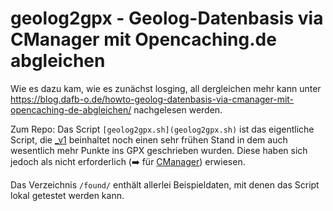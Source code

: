 geolog2gpx - Geolog-Datenbasis via CManager mit Opencaching.de abgleichen
=========================================================================

Wie es dazu kam, wie es zunächst losging, all dergleichen mehr kann unter
https://blog.dafb-o.de/howto-geolog-datenbasis-via-cmanager-mit-opencaching-de-abgleichen/
nachgelesen werden.

Zum Repo: Das Script `[geolog2gpx.sh](geolog2gpx.sh)` ist das eigentliche Script,
die [_v1](geolog2gpx_v1.sh) beinhaltet noch einen sehr frühen Stand in dem auch
wesentlich mehr Punkte ins GPX geschrieben wurden. Diese haben sich jedoch als
nicht erforderlich (:arrow_right: für [CManager](https://github.com/RoffelKartoffel/cmanager))
erwiesen.

Das Verzeichnis `/found/` enthält allerlei Beispieldaten, mit denen das Script
lokal getestet werden kann.
